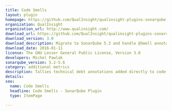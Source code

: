 ```yaml
---
title: Code Smells
layout: plugin
homepage: https://github.com/QualInsight/qualinsight-plugins-sonarqube-smell
organization: QualInsight
organization_url: http://www.qualinsight.com/
download_url: https://github.com/QualInsight/qualinsight-plugins-sonarqube-smell/releases/download/qualinsight-plugins-sonarqube-smell-3.0.0/qualinsight-plugins-sonarqube-smell-plugin-3.0.0.jar
download_version: 3.0
download_description: Migrate to SonarQube 5.3 and handle @Smell annotations that span multiple lines
download_date: 2016-01-11
license: The GNU Lesser General Public License, Version 3.0
developers: Michel Pawlak
sonarqube_version: 5.2-5.6
category: additional metrics
description: Tallies technical debt annotations added directly to code
details: 
seo: 
  name: Code Smells
  headline: Code Smells - SonarQube Plugin
  type: ItemPage

---
```


